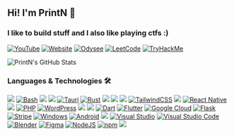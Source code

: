 ## Hi! I'm PrintN 👋 
### I like to build stuff and I also like playing ctfs :)

[![YouTube](https://img.shields.io/badge/YouTube-000000.svg?style=for-the-badge&logo=YouTube)](https://youtube.com/@PrintN42)
[![Website](https://img.shields.io/badge/Website-000000?style=for-the-badge&logo=jekyll)](https://printn.github.io)
[![Odysee](https://img.shields.io/badge/Odysee-000000.svg?style=for-the-badge&logo=Odysee&logoColor=white)](https://odysee.com/@PrintN)
[![LeetCode](https://img.shields.io/badge/LeetCode-000000?style=for-the-badge&logo=LeetCode&logoColor=white)](https://leetcode.com/u/PrintN)
[![TryHackMe](https://img.shields.io/badge/TryHackMe-000000?style=for-the-badge&logo=TryHackMe)](https://tryhackme.com/r/p/PrintN)

<img src="https://github-readme-stats.vercel.app/api?username=printn&show_icons=true&theme=dark" alt="PrintN's GitHub Stats" />

### Languages & Technologies 🛠️

<img src="https://img.shields.io/badge/-Python-3776ab?style=flat&logo=python&logoColor=white"> [![Bash](https://img.shields.io/badge/Bash-4EAA25?logo=gnubash&logoColor=fff)](#) <img src="https://img.shields.io/badge/-C++-00599c?style=flat&logo=c%2B%2B&logoColor=white"> <img src="https://img.shields.io/badge/-Typescript-2f74c0?style=flat&logo=typescript&logoColor=white"> [![Tauri](https://img.shields.io/badge/Tauri-24C8D8?logo=tauri&logoColor=fff)](#) [![Rust](https://img.shields.io/badge/Rust-%23000000.svg?e&logo=rust&logoColor=white)](#) <img src="https://img.shields.io/badge/-JavaScript-f7df1e?style=flat&logo=javascript&logoColor=black"> <img src="https://img.shields.io/badge/-HTML-e34f26?style=flat&logo=html5&logoColor=white"> <img src="https://img.shields.io/badge/-CSS-9400D3?style=flat&logo=css3&logoColor=white"> [![TailwindCSS](https://img.shields.io/badge/Tailwind%20CSS-%2338B2AC.svg?logo=tailwind-css&logoColor=white)](#) <img src="https://img.shields.io/badge/-React-000000?style=flat&logo=react&logoColor=00c8ff"> [![React Native](https://img.shields.io/badge/React_Native-%2320232a.svg?logo=react&logoColor=%2361DAFB)](#) <img src="http://img.shields.io/badge/-Node-430098?style=flat&logo=Node.js&logoColor=white"> [![PHP](https://img.shields.io/badge/php-%23777BB4.svg?&logo=php&logoColor=white)](#) [![WordPress](https://img.shields.io/badge/WordPress-%2321759B.svg?logo=wordpress&logoColor=white)](#) <img src="https://img.shields.io/badge/-MySQL-F29111?style=flat&logo=mysql&logoColor=FFFFFF"> <img src="https://img.shields.io/badge/-Docker-659ad2?style=flat&logo=docker&logoColor=ffffff"> [![Dart](https://img.shields.io/badge/Dart-%230175C2.svg?logo=dart&logoColor=white)](#) [![Flutter](https://img.shields.io/badge/Flutter-02569B?logo=flutter&logoColor=fff)](#) [![Google Cloud](https://img.shields.io/badge/Google%20Cloud-%234285F4.svg?logo=google-cloud&logoColor=white)](#) [![Flask](https://img.shields.io/badge/Flask-000?logo=flask&logoColor=fff)](#) [![Stripe](https://img.shields.io/badge/Stripe-5851DD?logo=stripe&logoColor=fff)](#) [![Windows](https://custom-icon-badges.demolab.com/badge/Windows-0078D6?logo=windows11&logoColor=white)](#) [![Android](https://img.shields.io/badge/Android-3DDC84?logo=android&logoColor=white)](#) <img src="http://img.shields.io/badge/-Linux-FCC624?style=flat&logo=linux&logoColor=black"> [![Visual Studio](https://custom-icon-badges.demolab.com/badge/Visual%20Studio-5C2D91.svg?&logo=visual-studio&logoColor=white)](#) [![Visual Studio Code](https://custom-icon-badges.demolab.com/badge/Visual%20Studio%20Code-0078d7.svg?logo=vsc&logoColor=white)](#) [![Blender](https://img.shields.io/badge/Blender-%23F5792A.svg?logo=blender&logoColor=white)](#) [![Figma](https://img.shields.io/badge/Figma-F24E1E?logo=figma&logoColor=white)](#) [![NodeJS](https://img.shields.io/badge/Node.js-6DA55F?logo=node.js&logoColor=white)](#) [![npm](https://img.shields.io/badge/npm-CB3837?logo=npm&logoColor=fff)](#) <img src="http://img.shields.io/badge/-Git-F05032?style=flat&logo=git&logoColor=FFFFFF">

